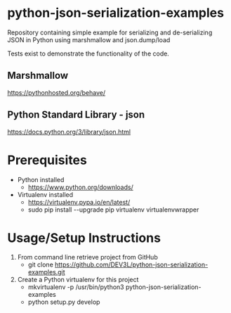 # python-json-serialization-examples
Repository containing simple example for serializing and de-serializing JSON in Python using marshmallow and json.dump/load

Tests exist to demonstrate the functionality of the code.

## Marshmallow
<https://pythonhosted.org/behave/>

## Python Standard Library - json
<https://docs.python.org/3/library/json.html>


# Prerequisites
* Python installed
    * <https://www.python.org/downloads/>
* Virtualenv installed
    * <https://virtualenv.pypa.io/en/latest/>
    * sudo pip install --upgrade pip virtualenv virtualenvwrapper

# Usage/Setup Instructions
1. From command line retrieve project from GitHub
	* git clone https://github.com/DEV3L/python-json-serialization-examples.git
2. Create a Python virtualenv for this project
    * mkvirtualenv -p /usr/bin/python3 python-json-serialization-examples
    * python setup.py develop
